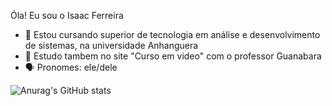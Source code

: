 Óla! Eu sou o Isaac Ferreira

- 📒 Estou cursando superior de tecnologia em análise e desenvolvimento de sistemas, na universidade Anhanguera 
- 📲 Estudo tambem no site "Curso em video" com o professor Guanabara 
- 🗣️ Pronomes: ele/dele

![Anurag's GitHub stats](https://github-readme-stats.vercel.app/api?username=IsaacFerreira&show_icons=true&bg_color=00000000)

